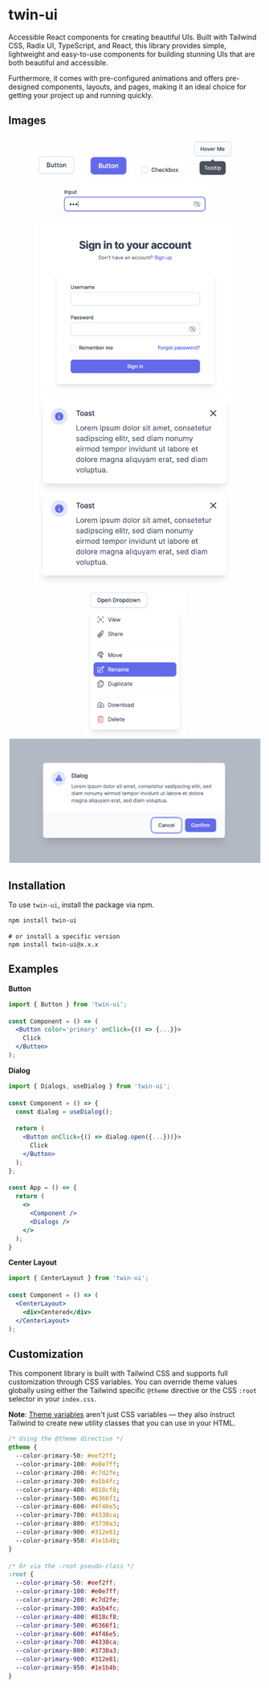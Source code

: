 # twin-ui

Accessible React components for creating beautiful UIs. Built with Tailwind CSS, Radix UI, TypeScript, and React, this library provides simple, lightweight and easy-to-use components for building stunning UIs that are both beautiful and accessible.

Furthermore, it comes with pre-configured animations and offers pre-designed components, layouts, and pages, making it an ideal choice for getting your project up and running quickly.

## Images

<p align="center">
<img width="100" alt="button-preview-1" src="docs/button-preview-1.png">
<img width="100" alt="button-preview-2" src="docs/button-preview-2.png">
<img width="100" alt="checkbox-preview-1" src="docs/checkbox-preview-1.png">
<img width="100" alt="tooltip-preview-1" src="docs/tooltip-preview-1.png">
<img width="300" alt="input-preview-1" src="docs/input-preview-1.png">
<img width="400" alt="sign-in-preview-1" src="docs/sign-in-preview-1.png">
<img width="400" alt="toasts-preview-1" src="docs/toasts-preview-1.png">
<img width="200" alt="dropdown-preview-1" src="docs/dropdown-preview-1.png">
<img width="500" alt="dialog-preview-1" src="docs/dialog-preview-1.png">
</p>

## Installation

To use `twin-ui`, install the package via npm.

```shell
npm install twin-ui

# or install a specific version
npm install twin-ui@x.x.x
```

## Examples

**Button**

```jsx
import { Button } from 'twin-ui';

const Component = () => (
  <Button color='primary' onClick={() => {...}}>
    Click
  </Button>
);
```

**Dialog**

```jsx
import { Dialogs, useDialog } from 'twin-ui';

const Component = () => {
  const dialog = useDialog();

  return (
    <Button onClick={() => dialog.open({...}))}>
      Click
    </Button>
  );
};

const App = () => {
  return (
    <>
      <Component />
      <Dialogs />
    </>
  );
}
```

**Center Layout**

```jsx
import { CenterLayout } from 'twin-ui';

const Component = () => (
  <CenterLayout>
    <div>Centered</div>
  </CenterLayout>
);
```

## Customization

This component library is built with Tailwind CSS and supports full customization through CSS variables. You can override theme values globally using either the Tailwind specific `@theme` directive or the CSS `:root` selector in your `index.css`.

**Note**: [Theme variables](https://tailwindcss.com/docs/theme) aren't just CSS variables — they also instruct Tailwind to create new utility classes that you can use in your HTML.

```css
/* Using the @theme directive */
@theme {
  --color-primary-50: #eef2ff;
  --color-primary-100: #e0e7ff;
  --color-primary-200: #c7d2fe;
  --color-primary-300: #a5b4fc;
  --color-primary-400: #818cf8;
  --color-primary-500: #6366f1;
  --color-primary-600: #4f46e5;
  --color-primary-700: #4338ca;
  --color-primary-800: #3730a3;
  --color-primary-900: #312e81;
  --color-primary-950: #1e1b4b;
}

/* Or via the :root pseudo-class */
:root {
  --color-primary-50: #eef2ff;
  --color-primary-100: #e0e7ff;
  --color-primary-200: #c7d2fe;
  --color-primary-300: #a5b4fc;
  --color-primary-400: #818cf8;
  --color-primary-500: #6366f1;
  --color-primary-600: #4f46e5;
  --color-primary-700: #4338ca;
  --color-primary-800: #3730a3;
  --color-primary-900: #312e81;
  --color-primary-950: #1e1b4b;
}
```
